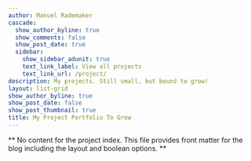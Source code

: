 ```yaml
---
author: Manuel Rademaker
cascade:
  show_author_byline: true
  show_comments: false
  show_post_date: true
  sidebar:
    show_sidebar_adunit: true
    text_link_label: View all projects
    text_link_url: /project/
description: My projects. Still small, but bound to grow!
layout: list-grid
show_author_byline: true
show_post_date: false
show_post_thumbnail: true
title: My Project Portfolio To Grow
---
```


** No content for the project index. This file provides front matter for the blog including the layout and boolean options. **
